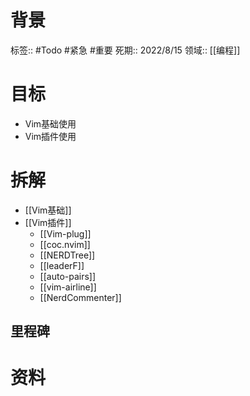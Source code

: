 
# 背景
标签:: #Todo #紧急 #重要
死期:: 2022/8/15
领域:: [[编程]]
# 目标
- Vim基础使用
- Vim插件使用

# 拆解
- [[Vim基础]]
- [[Vim插件]]
	- [[Vim-plug]]
	- [[coc.nvim]]
	- [[NERDTree]] 
	- [[leaderF]]
	- [[auto-pairs]]
	- [[vim-airline]]
	- [[NerdCommenter]]


## 里程碑


# 资料


